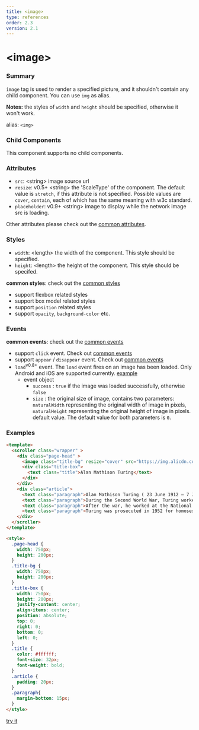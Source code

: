 ```yaml
---
title: <image>
type: references
order: 2.3
version: 2.1
---
```


# &lt;image&gt;

### Summary

`image` tag is used to render a specified picture, and it shouldn't contain any child component. You can use `img` as alias.

**Notes:** the styles of `width` and `height` should be specified, otherwise it won't work.

alias: `<img>`

### Child Components

This component supports no child components.

### Attributes

- `src`: &lt;string&gt; image source url
- `resize`: <span class="api-version">v0.5+</span> &lt;string&gt; the 'ScaleType' of the component. The default value is ``stretch``, if this attribute is not specified. Possible values are ``cover``, ``contain``, each of which has the same meaning with w3c standard.
- `placeholder`: <span class="api-version">v0.9+</span> &lt;string&gt; image to display while the network image src is loading.

Other attributes please check out the [common attributes](../common-attrs.html).

### Styles

- `width`: &lt;length&gt; the width of the component. This style should be specified.
- `height`: &lt;length&gt; the height of the component. This style should be specifed.

**common styles**: check out the [common styles](../common-attrs.html)

- support flexbox related styles
- support box model related styles
- support ``position`` related styles
- support ``opacity``, ``background-color`` etc.

### Events

**common events**: check out the [common events](../common-event.html)

- support `click` event. Check out [common events](../common-event.html)
- support `appear` / `disappear` event. Check out [common events](../common-event.html)    
- `load`<sup class="api-version">v0.8+</sup> event. The `load` event fires on an image has been loaded. Only Android and iOS are supported currently. [example](http://dotwe.org/25bd347da6a59603dd31ec057d2691da)    
  - event object
    - `success` : `true` if the image was loaded successfully, otherwise `false`
    - `size` : the original size of image, contains two parameters: `naturalWidth` representing the original width of image in pixels, `naturalHeight` representing the original height of image in pixels. default value. The default value for both parameters is `0`.

### Examples

```html
<template>
  <scroller class="wrapper" >
    <div class="page-head" >
      <image class="title-bg" resize="cover" src="https://img.alicdn.com/tps/TB1dX5NOFXXXXc6XFXXXXXXXXXX-750-202.png"></image>
      <div class="title-box">
        <text class="title">Alan Mathison Turing</text>
      </div>
    </div>
    <div class="article">
      <text class="paragraph">Alan Mathison Turing ( 23 June 1912 – 7 June 1954) was an English computer scientist, mathematician, logician, cryptanalyst and theoretical biologist. He was highly influential in the development of theoretical computer science, providing a formalisation of the concepts of algorithm and computation with the Turing machine, which can be considered a model of a general purpose computer.Turing is widely considered to be the father of theoretical computer science and artificial intelligence.</text>
      <text class="paragraph">During the Second World War, Turing worked for the Government Code and Cypher School (GC&CS) at Bletchley Park, Britain's codebreaking centre. For a time he led Hut 8, the section responsible for German naval cryptanalysis. He devised a number of techniques for speeding the breaking of German ciphers, including improvements to the pre-war Polish bombe method, an electromechanical machine that could find settings for the Enigma machine. Turing played a pivotal role in cracking intercepted coded messages that enabled the Allies to defeat the Nazis in many crucial engagements, including the Battle of the Atlantic; it has been estimated that this work shortened the war in Europe by more than two years and saved over fourteen million lives.</text>
      <text class="paragraph">After the war, he worked at the National Physical Laboratory, where he designed the ACE, among the first designs for a stored-program computer. In 1948 Turing joined Max Newman's Computing Machine Laboratory at the Victoria University of Manchester, where he helped develop the Manchester computers and became interested in mathematical biology. He wrote a paper on the chemical basis of morphogenesis, and predicted oscillating chemical reactions such as the Belousov–Zhabotinsky reaction, first observed in the 1960s.</text>
      <text class="paragraph">Turing was prosecuted in 1952 for homosexual acts, when by the Labouchere Amendment, "gross indecency" was still criminal in the UK. He accepted chemical castration treatment, with DES, as an alternative to prison. Turing died in 1954, 16 days before his 42nd birthday, from cyanide poisoning. An inquest determined his death as suicide, but it has been noted that the known evidence is also consistent with accidental poisoning. In 2009, following an Internet campaign, British Prime Minister Gordon Brown made an official public apology on behalf of the British government for "the appalling way he was treated." Queen Elizabeth II granted him a posthumous pardon in 2013.</text>
    </div>
  </scroller>
</template>

<style>
  .page-head {
    width: 750px;
    height: 200px;
  }
  .title-bg {
    width: 750px;
    height: 200px;
  }
  .title-box {
    width: 750px;
    height: 200px;
    justify-content: center;
    align-items: center;
    position: absolute;
    top: 0;
    right: 0;
    bottom: 0;
    left: 0;
  }
  .title {
    color: #ffffff;
    font-size: 32px;
    font-weight: bold;
  }
  .article {
    padding: 20px;
  }
  .paragraph{
    margin-bottom: 15px;
  }
</style>
```

[try it](../../examples/image.html)
